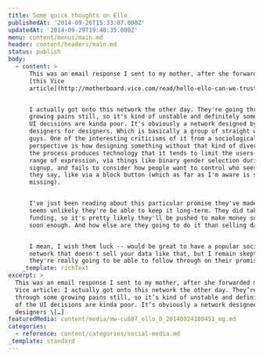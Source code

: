 ```yaml
---
title: Some quick thoughts on Ello
publishedAt: '2014-09-26T15:33:07.000Z'
updatedAt: '2014-09-29T19:40:35.000Z'
menu: content/menus/main.md
header: content/headers/main.md
status: publish
body:
  - content: >
      This was an email response I sent to my mother, after she forwarded me
      [this Vice
      article](http://motherboard.vice.com/read/hello-ello-can-we-trust-you):


      I actually got onto this network the other day. They're going through some
      growing pains still, so it's kind of unstable and definitely some of the
      UI decisions are kinda poor. It's obviously a network designed by
      designers for designers. Which is basically a group of straight white
      guys. One of the interesting criticisms of it from a sociological
      perspective is how designing something without that kind of diversity in
      the process produces technology that it tends to limit the users full
      range of expression, via things like binary gender selection during
      signup, and fails to consider how people want to control who sees what
      they say, like via a block button (which as far as I'm aware is still
      missing).


      I've just been reading about this particular promise they've made; it
      seems unlikely they're be able to keep it long-term. They did take VC
      funding, so it's pretty likely they'll be pushed to make money somehow
      soon enough. And how else are they going to do it than selling data?


      I mean, I wish them luck -- would be great to have a popular social
      network that doesn't sell your data like that, but I remain skeptical that
      they're really going to be able to follow through on their promises.
    _template: richText
excerpt: >
  This was an email response I sent to my mother, after she forwarded me this
  Vice article: I actually got onto this network the other day. They’re going
  through some growing pains still, so it’s kind of unstable and definitely some
  of the UI decisions are kinda poor. It’s obviously a network designed by
  designers \[…]
featuredMedia: content/media/mw-cu887_ello_0_20140924180451_mg.md
categories:
  - reference: content/categories/social-media.md
_template: standard
---
```




